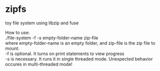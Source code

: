 # zipfs
toy file system using libzip and fuse  

How to use:  
./file-system -f -s empty-folder-name zip-file  
where empty-folder-name is an empty folder, and zip-file is the zip file to mount.  
-f is optional. It turns on print statements to view progress  
-s is necessary. It runs it in single threaded mode. Unexpected behavior occures in multi-threaded mode!


